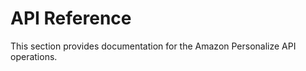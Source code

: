 # API Reference<a name="API_Reference"></a>

This section provides documentation for the Amazon Personalize API operations\.